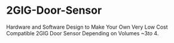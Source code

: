 # 2GIG-Door-Sensor
Hardware and Software Design to Make Your Own Very Low Cost Compatible 2GIG Door Sensor Depending on Volumes ~$3 to ~$4.
